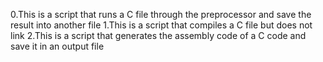 0.This is a script that runs a C file through the preprocessor and save the result into another file
1.This is a script that compiles a C file but does not link
2.This is a script that generates the assembly code of a C code and save it in an output file
